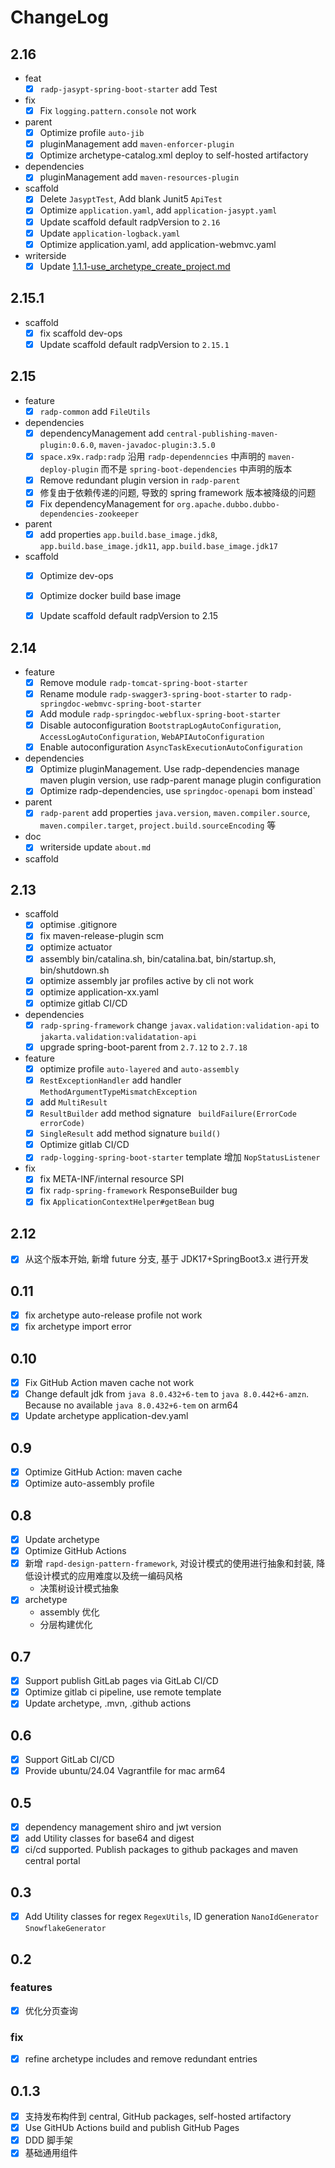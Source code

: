 # ChangeLog

## 2.16

- feat
  - [x] `radp-jasypt-spring-boot-starter` add Test
- fix
  - [x] Fix `logging.pattern.console` not work  
- parent
  - [x] Optimize profile `auto-jib`
  - [x] pluginManagement add `maven-enforcer-plugin`
  - [x] Optimize archetype-catalog.xml deploy to self-hosted artifactory
- dependencies
  - [x] pluginManagement add `maven-resources-plugin`
- scaffold
  - [x] Delete `JasyptTest`, Add blank Junit5 `ApiTest`
  - [x] Optimize `application.yaml`, add `application-jasypt.yaml`
  - [x] Update scaffold default radpVersion to `2.16`
  - [x] Update `application-logback.yaml`
  - [x] Optimize application.yaml, add application-webmvc.yaml
- writerside
  - [x] Update [1.1.1-use_archetype_create_project.md](Writerside/topics/1.1.1-use_archetype_create_project.md)

## 2.15.1

- scaffold
  - [x] fix scaffold dev-ops 
  - [x] Update scaffold default radpVersion to `2.15.1`

## 2.15

- feature
  - [x] `radp-common` add `FileUtils`
- dependencies
  - [x] dependencyManagement add `central-publishing-maven-plugin:0.6.0`, `maven-javadoc-plugin:3.5.0`
  - [x] `space.x9x.radp:radp` 沿用 `radp-dependenncies` 中声明的 `maven-deploy-plugin` 而不是 `spring-boot-dependencies` 中声明的版本
  - [x] Remove redundant plugin version in `radp-parent`
  - [x] 修复由于依赖传递的问题, 导致的 spring framework 版本被降级的问题
  - [x] Fix dependencyManagement for `org.apache.dubbo.dubbo-dependencies-zookeeper`
- parent
  - [x] add properties `app.build.base_image.jdk8`, `app.build.base_image.jdk11`, `app.build.base_image.jdk17`
- scaffold
  - [x] Optimize dev-ops
  - [x] Optimize docker build base image
  - [x] Update scaffold default radpVersion to 2.15


## 2.14

- feature
  - [x] Remove module `radp-tomcat-spring-boot-starter`
  - [x] Rename module `radp-swagger3-spring-boot-starter` to `radp-springdoc-webmvc-spring-boot-starter`
  - [x] Add module `radp-springdoc-webflux-spring-boot-starter`
  - [x] Disable autoconfiguration `BootstrapLogAutoConfiguration`, `AccessLogAutoConfiguration`, `WebAPIAutoConfiguration`
  - [x] Enable autoconfiguration `AsyncTaskExecutionAutoConfiguration`
- dependencies
  - [x] Optimize pluginManagement. Use radp-dependencies manage maven plugin version, use radp-parent manage plugin configuration
  - [x] Optimize radp-dependencies, use `springdoc-openapi` bom instead`
- parent
  - [x] `radp-parent` add properties `java.version`, `maven.compiler.source`, `maven.compiler.target`, `project.build.sourceEncoding` 等
- doc
  - [x] writerside update `about.md`
- scaffold

## 2.13

- scaffold
  - [X] optimise .gitignore
  - [x] fix maven-release-plugin scm
  - [x] optimize actuator
  - [x] assembly bin/catalina.sh, bin/catalina.bat, bin/startup.sh, bin/shutdown.sh
  - [x] optimize assembly jar profiles active by cli not work
  - [x] optimize application-xx.yaml
  - [x] optimize gitlab CI/CD
- dependencies
  - [x] `radp-spring-framework` change `javax.validation:validation-api` to `jakarta.validation:validatation-api`
  - [x] upgrade spring-boot-parent from `2.7.12` to `2.7.18`
- feature
  - [x] optimize profile `auto-layered` and `auto-assembly`
  - [x] `RestExceptionHandler` add handler `MethodArgumentTypeMismatchException`
  - [x]  add `MultiResult`
  - [x] `ResultBuilder` add method signature ` buildFailure(ErrorCode errorCode)`
  - [x] `SingleResult` add method signature `build()`
  - [x] Optimize gitlab CI/CD
  - [x] `radp-logging-spring-boot-starter` template 增加 `NopStatusListener`
- fix
  - [x] fix META-INF/internal resource SPI
  - [x] fix `radp-spring-framework` ResponseBuilder bug
  - [x] fix `ApplicationContextHelper#getBean` bug

## 2.12

- [x] 从这个版本开始, 新增 future 分支, 基于 JDK17+SpringBoot3.x 进行开发

## 0.11

- [x] fix archetype auto-release profile not work
- [x] fix archetype import error

## 0.10

- [x] Fix GitHub Action maven cache not work
- [x] Change default jdk from `java 8.0.432+6-tem` to `java 8.0.442+6-amzn`. Because no available `java 8.0.432+6-tem`
  on arm64
- [x] Update archetype application-dev.yaml

## 0.9

- [x] Optimize GitHub Action: maven cache
- [x] Optimize auto-assembly profile

## 0.8

- [x] Update archetype
- [x] Optimize GitHub Actions
- [x] 新增 `rapd-design-pattern-framework`, 对设计模式的使用进行抽象和封装, 降低设计模式的应用难度以及统一编码风格
    - 决策树设计模式抽象
- [x] archetype
    - assembly 优化
    - 分层构建优化

## 0.7

- [x] Support publish GitLab pages via GitLab CI/CD
- [x] Optimize gitlab ci pipeline, use remote template
- [x] Update archetype, .mvn, .github actions

## 0.6

- [x] Support GitLab CI/CD
- [x] Provide ubuntu/24.04 Vagrantfile for mac arm64

## 0.5

- [x] dependency management shiro and jwt version
- [x] add Utility classes for base64 and digest
- [x] ci/cd supported. Publish packages to github packages and maven central portal

## 0.3

- [x] Add Utility classes for regex `RegexUtils`, ID generation `NanoIdGenerator` `SnowflakeGenerator`

## 0.2

### features

- [x] 优化分页查询

### fix

- [x] refine archetype includes and remove redundant entries

## 0.1.3

- [x] 支持发布构件到 central, GitHub packages, self-hosted artifactory
- [x] Use GitHUb Actions build and publish GitHub Pages
- [x] DDD 脚手架
- [x] 基础通用组件